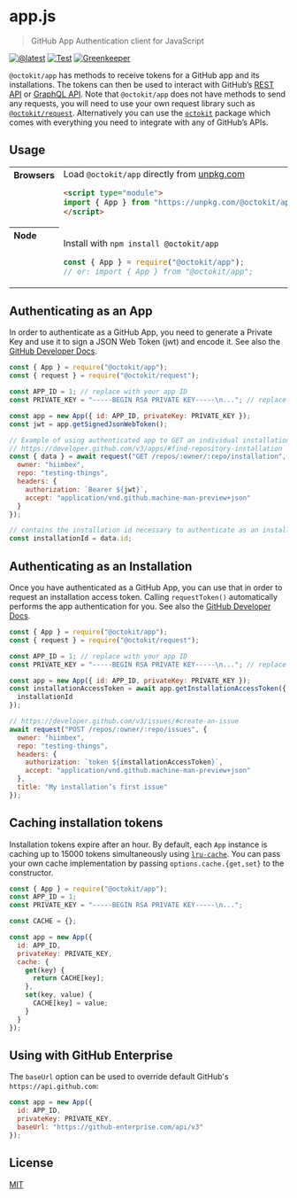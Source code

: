 # app.js

> GitHub App Authentication client for JavaScript

[![@latest](https://img.shields.io/npm/v/@octokit/app.svg)](https://www.npmjs.com/package/@octokit/app)
[![Test](https://github.com/octokit/app.js/workflows/Test/badge.svg)](https://github.com/octokit/app.js/actions?query=workflow%3ATest)
[![Greenkeeper](https://badges.greenkeeper.io/octokit/app.js.svg)](https://greenkeeper.io/)

`@octokit/app` has methods to receive tokens for a GitHub app and its installations. The tokens can then be used to interact with GitHub’s [REST API](https://developer.github.com/v3/) or [GraphQL API](https://developer.github.com/v4/). Note that `@octokit/app` does not have methods to send any requests, you will need to use your own request library such as [`@octokit/request`](https://github.com/octokit/request). Alternatively you can use the [`octokit`](https://github.com/octokit/octokit.js) package which comes with everything you need to integrate with any of GitHub’s APIs.

## Usage

<table>
<tbody valign=top align=left>
<tr><th>
Browsers
</th><td width=100%>
Load <code>@octokit/app</code> directly from <a href="https://unpkg.com">unpkg.com</a>
        
```html
<script type="module">
import { App } from "https://unpkg.com/@octokit/app";
</script>
```

</td></tr>
<tr><th>
Node
</th><td>

Install with <code>npm install @octokit/app</code>

```js
const { App } = require("@octokit/app");
// or: import { App } from "@octokit/app";
```

</td></tr>
</tbody>
</table>

## Authenticating as an App

In order to authenticate as a GitHub App, you need to generate a Private Key and use it to sign a JSON Web Token (jwt) and encode it. See also the [GitHub Developer Docs](https://developer.github.com/apps/building-github-apps/authenticating-with-github-apps/).

```js
const { App } = require("@octokit/app");
const { request } = require("@octokit/request");

const APP_ID = 1; // replace with your app ID
const PRIVATE_KEY = "-----BEGIN RSA PRIVATE KEY-----\n..."; // replace with contents of your private key. Replace line breaks with \n

const app = new App({ id: APP_ID, privateKey: PRIVATE_KEY });
const jwt = app.getSignedJsonWebToken();

// Example of using authenticated app to GET an individual installation
// https://developer.github.com/v3/apps/#find-repository-installation
const { data } = await request("GET /repos/:owner/:repo/installation", {
  owner: "hiimbex",
  repo: "testing-things",
  headers: {
    authorization: `Bearer ${jwt}`,
    accept: "application/vnd.github.machine-man-preview+json"
  }
});

// contains the installation id necessary to authenticate as an installation
const installationId = data.id;
```

## Authenticating as an Installation

Once you have authenticated as a GitHub App, you can use that in order to request an installation access token. Calling `requestToken()` automatically performs the app authentication for you. See also the [GitHub Developer Docs](https://developer.github.com/apps/building-github-apps/authenticating-with-github-apps/#authenticating-as-an-installation).

```js
const { App } = require("@octokit/app");
const { request } = require("@octokit/request");

const APP_ID = 1; // replace with your app ID
const PRIVATE_KEY = "-----BEGIN RSA PRIVATE KEY-----\n..."; // replace with contents of your private key. Replace line breaks with \n

const app = new App({ id: APP_ID, privateKey: PRIVATE_KEY });
const installationAccessToken = await app.getInstallationAccessToken({
  installationId
});

// https://developer.github.com/v3/issues/#create-an-issue
await request("POST /repos/:owner/:repo/issues", {
  owner: "hiimbex",
  repo: "testing-things",
  headers: {
    authorization: `token ${installationAccessToken}`,
    accept: "application/vnd.github.machine-man-preview+json"
  },
  title: "My installation’s first issue"
});
```

## Caching installation tokens

Installation tokens expire after an hour. By default, each `App` instance is caching up to 15000 tokens simultaneously using [`lru-cache`](https://github.com/isaacs/node-lru-cache). You can pass your own cache implementation by passing `options.cache.{get,set}` to the constructor.

```js
const { App } = require("@octokit/app");
const APP_ID = 1;
const PRIVATE_KEY = "-----BEGIN RSA PRIVATE KEY-----\n...";

const CACHE = {};

const app = new App({
  id: APP_ID,
  privateKey: PRIVATE_KEY,
  cache: {
    get(key) {
      return CACHE[key];
    },
    set(key, value) {
      CACHE[key] = value;
    }
  }
});
```

## Using with GitHub Enterprise

The `baseUrl` option can be used to override default GitHub's `https://api.github.com`:

```js
const app = new App({
  id: APP_ID,
  privateKey: PRIVATE_KEY,
  baseUrl: "https://github-enterprise.com/api/v3"
});
```

## License

[MIT](LICENSE)
